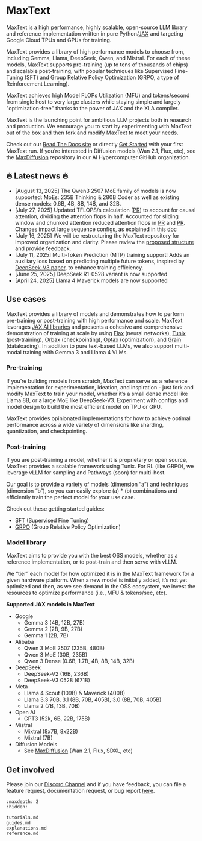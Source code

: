 <!--
 # Copyright 2023–2025 Google LLC
#
# Licensed under the Apache License, Version 2.0 (the "License");
# you may not use this file except in compliance with the License.
# You may obtain a copy of the License at
#
#    https://www.apache.org/licenses/LICENSE-2.0
#
# Unless required by applicable law or agreed to in writing, software
# distributed under the License is distributed on an "AS IS" BASIS,
# WITHOUT WARRANTIES OR CONDITIONS OF ANY KIND, either express or implied.
# See the License for the specific language governing permissions and
# limitations under the License.
 -->

# MaxText

MaxText is a high performance, highly scalable, open-source LLM library and reference implementation written in pure Python/[JAX](https://docs.jax.dev/en/latest/jax-101.html) and targeting Google Cloud TPUs and GPUs for training.

MaxText provides a library of high performance models to choose from, including Gemma, Llama, DeepSeek, Qwen, and Mistral. For each of these models, MaxText supports pre-training (up to tens of thousands of chips) and scalable post-training, with popular techniques like Supervised Fine-Tuning (SFT) and Group Relative Policy Optimization (GRPO, a type of Reinforcement Learning).

MaxText achieves high Model FLOPs Utilization (MFU) and tokens/second from single host to very large clusters while staying simple and largely "optimization-free" thanks to the power of JAX and the XLA compiler.

MaxText is the launching point for ambitious LLM projects both in research and production. We encourage you to start by experimenting with MaxText out of the box and then fork and modify MaxText to meet your needs.

Check out our [Read The Docs site](https://maxtext.readthedocs.io/en/latest/) or directly [Get Started](https://github.com/AI-Hypercomputer/maxtext/blob/main/docs/tutorials/first_run.md) with your first MaxText run. If you’re interested in Diffusion models (Wan 2.1, Flux, etc), see the [MaxDiffusion](https://github.com/AI-Hypercomputer/maxdiffusion) repository in our AI Hypercomputer GitHub organization.

## 🔥 Latest news 🔥

* \[August 13, 2025\] The Qwen3 2507 MoE family of models is now supported: MoEs: 235B Thinking & 280B Coder as well as existing dense models: 0.6B, 4B, 8B, 14B, and 32B.
* \[July 27, 2025\] Updated TFLOPS/s calculation ([PR](https://github.com/AI-Hypercomputer/maxtext/pull/1988)) to account for causal attention, dividing the attention flops in half. Accounted for sliding window and chunked attention reduced attention flops in [PR](https://github.com/AI-Hypercomputer/maxtext/pull/2009) and [PR](https://github.com/AI-Hypercomputer/maxtext/pull/2030). Changes impact large sequence configs, as explained in this [doc](https://github.com/AI-Hypercomputer/maxtext/blob/main/docs/guides/performance_metrics.md)
* \[July 16, 2025\] We will be restructuring the MaxText repository for improved organization and clarity. Please review the [proposed structure](https://github.com/AI-Hypercomputer/maxtext/blob/main/RESTRUCTURE.md) and provide feedback.
* \[July 11, 2025\] Multi-Token Prediction (MTP) training support\! Adds an auxiliary loss based on predicting multiple future tokens, inspired by [DeepSeek-V3 paper](https://arxiv.org/html/2412.19437v1), to enhance training efficiency.
* \[June 25, 2025\] DeepSeek R1-0528 variant is now supported
* \[April 24, 2025\] Llama 4 Maverick models are now supported

## Use cases

MaxText provides a library of models and demonstrates how to perform pre-training or post-training with high performance and scale. MaxText leverages [JAX AI libraries](https://docs.jaxstack.ai/en/latest/getting_started.html) and presents a cohesive and comprehensive demonstration of training at scale by using [Flax](https://flax.readthedocs.io/en/latest/) (neural networks), [Tunix](https://github.com/google/tunix) (post-training), [Orbax](https://orbax.readthedocs.io/en/latest/) (checkpointing), [Optax](https://optax.readthedocs.io/en/latest/) (optimization), and [Grain](https://google-grain.readthedocs.io/en/latest/) (dataloading). In addition to pure text-based LLMs, we also support multi-modal training with Gemma 3 and Llama 4 VLMs.

### Pre-training

If you’re building models from scratch, MaxText can serve as a reference implementation for experimentation, ideation, and inspiration \- just fork and modify MaxText to train your model, whether it’s a small dense model like Llama 8B, or a large MoE like DeepSeek-V3. Experiment with configs and model design to build the most efficient model on TPU or GPU.

MaxText provides opinionated implementations for how to achieve optimal performance across a wide variety of dimensions like sharding, quantization, and checkpointing.

### Post-training

If you are post-training a model, whether it is proprietary or open source, MaxText provides a scalable framework using Tunix. For RL (like GRPO), we leverage vLLM for sampling and Pathways (soon) for multi-host.

Our goal is to provide a variety of models (dimension “a”) and techniques (dimension “b”), so you can easily explore (a) \* (b) combinations and efficiently train the perfect model for your use case.

Check out these getting started guides:

* [SFT](https://github.com/AI-Hypercomputer/maxtext/blob/main/end_to_end/tpu/llama3.1/8b/run_sft.sh) (Supervised Fine Tuning)
* [GRPO](https://github.com/AI-Hypercomputer/maxtext/blob/main/docs/grpo.md) (Group Relative Policy Optimization)

### Model library

MaxText aims to provide you with the best OSS models, whether as a reference implementation, or to post-train and then serve with vLLM.

We “tier” each model for how optimized it is in the MaxText framework for a given hardware platform. When a new model is initially added, it’s not yet optimized and then, as we see demand in the OSS ecosystem, we invest the resources to optimize performance (i.e., MFU & tokens/sec, etc).

**Supported JAX models in MaxText**

* Google
  * Gemma 3 (4B, 12B, 27B)
  * Gemma 2 (2B, 9B, 27B)
  * Gemma 1 (2B, 7B)
* Alibaba
  * Qwen 3 MoE 2507 (235B, 480B)
  * Qwen 3 MoE (30B, 235B)
  * Qwen 3 Dense (0.6B, 1.7B, 4B, 8B, 14B, 32B)
* DeepSeek
  * DeepSeek-V2 (16B, 236B)
  * DeepSeek-V3 0528 (671B)
* Meta
  * Llama 4 Scout (109B) & Maverick (400B)
  * Llama 3.3 70B, 3.1 (8B, 70B, 405B), 3.0 (8B, 70B, 405B)
  * Llama 2 (7B, 13B, 70B)
* Open AI
  * GPT3 (52k, 6B, 22B, 175B)
* Mistral
  * Mixtral (8x7B, 8x22B)
  * Mistral (7B)
* Diffusion Models
  * See [MaxDiffusion](https://github.com/AI-Hypercomputer/maxdiffusion) (Wan 2.1, Flux, SDXL, etc)

## Get involved

Please join our [Discord Channel](https://discord.com/invite/2H9PhvTcDU) and if you have feedback, you can file a feature request, documentation request, or bug report [here](https://github.com/AI-Hypercomputer/maxtext/issues/new/choose).

```{toctree}
:maxdepth: 2
:hidden:

tutorials.md
guides.md
explanations.md
reference.md
```
